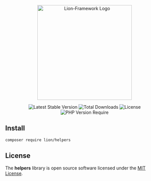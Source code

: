 <p align="center">
  <a href="https://lion-client.vercel.app/" target="_blank">
    <img
         src="https://user-images.githubusercontent.com/56183278/230516080-096130be-e474-4f3a-a78a-44d3973ff715.png"
         width="300"
         alt="Lion-Framework Logo"
    >
  </a>
</p>

<p align="center">
  <img src="http://poser.pugx.org/lion/helpers/v" alt="Latest Stable Version">
  <img src="http://poser.pugx.org/lion/helpers/downloads" alt="Total Downloads">
  <img src="http://poser.pugx.org/lion/helpers/license" alt="License">
  <img src="http://poser.pugx.org/lion/helpers/require/php" alt="PHP Version Require">
</p>

## Install
```bash
composer require lion/helpers
```

## License

The <strong>helpers</strong> library is open source software licensed under the [MIT License](https://github.com/lion-packages/helpers/blob/main/LICENSE).
